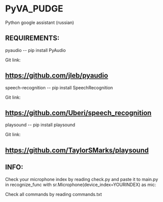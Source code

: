 # PyVA_PUDGE
Python google assistant (russian)

REQUIREMENTS:
---------------------------------------------------
pyaudio -- pip install PyAudio

Git link:


https://github.com/jleb/pyaudio
---------------------------------------------------
speech-recognition -- pip install SpeechRecognition

Git link:


https://github.com/Uberi/speech_recognition
---------------------------------------------------
playsound -- pip install playsound

Git link:


https://github.com/TaylorSMarks/playsound
---------------------------------------------------


INFO:
---------------------------------------------------
Check your microphone index by reading check.py and paste it to main.py
in recognize_func with sr.Microphone(device_index=YOURINDEX) as mic:

Check all commands by reading commands.txt
